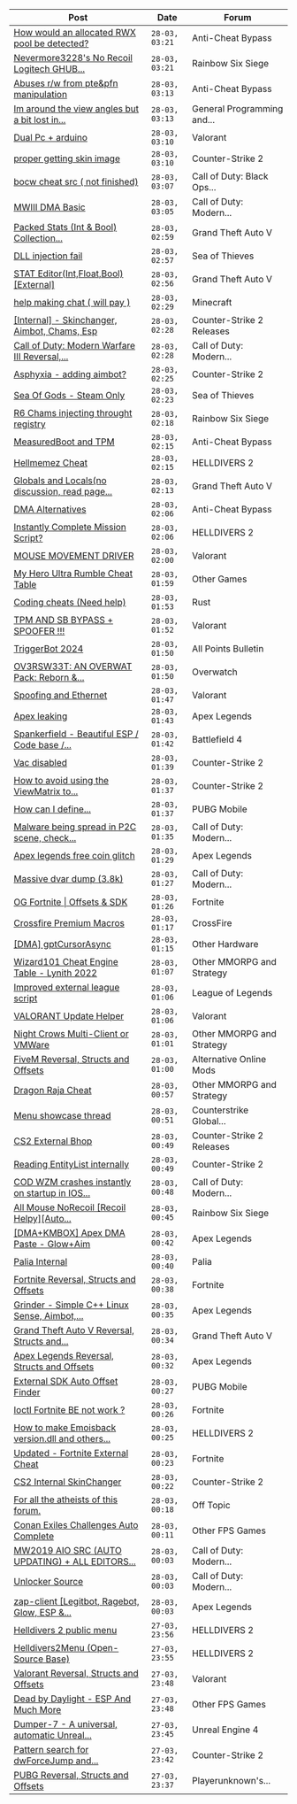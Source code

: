 |Post|Date|Forum|
|----|----|-----|
|[How would an allocated RWX pool be detected?](https://www.unknowncheats.me/forum/anti-cheat-bypass/506555-allocated-rwx-pool-detected.html)|`28-03, 03:21`|Anti-Cheat Bypass|
|[Nevermore3228's No Recoil Logitech GHUB...](https://www.unknowncheats.me/forum/rainbow-six-siege/628147-nevermore3228s-recoil-logitech-ghub-script-y9s1-updated.html)|`28-03, 03:21`|Rainbow Six Siege|
|[Abuses r/w from pte&pfn manipulation](https://www.unknowncheats.me/forum/anti-cheat-bypass/629396-abuses-pte-pfn-manipulation.html)|`28-03, 03:13`|Anti-Cheat Bypass|
|[Im around the view angles but a bit lost in...](https://www.unknowncheats.me/forum/general-programming-and-reversing/629346-im-view-angles-bit-lost-assault-cube.html)|`28-03, 03:13`|General Programming and...|
|[Dual Pc + arduino](https://www.unknowncheats.me/forum/valorant/628895-dual-pc-arduino.html)|`28-03, 03:10`|Valorant|
|[proper getting skin image](https://www.unknowncheats.me/forum/counter-strike-2-a/629038-proper-getting-skin-image.html)|`28-03, 03:10`|Counter-Strike 2|
|[bocw cheat src ( not finished)](https://www.unknowncheats.me/forum/call-of-duty-black-ops-cold-war/629054-bocw-cheat-src-finished.html)|`28-03, 03:07`|Call of Duty: Black Ops...|
|[MWIII DMA Basic](https://www.unknowncheats.me/forum/call-of-duty-modern-warfare-iii/619202-mwiii-dma-basic.html)|`28-03, 03:05`|Call of Duty: Modern...|
|[Packed Stats (Int & Bool) Collection...](https://www.unknowncheats.me/forum/grand-theft-auto-v/578963-packed-stats-int-bool-collection-thread.html)|`28-03, 02:59`|Grand Theft Auto V|
|[DLL injection fail](https://www.unknowncheats.me/forum/sea-of-thieves/629304-dll-injection-fail.html)|`28-03, 02:57`|Sea of Thieves|
|[STAT Editor(Int,Float,Bool)\[External\]](https://www.unknowncheats.me/forum/grand-theft-auto-v/476043-stat-editor-int-float-bool-external.html)|`28-03, 02:56`|Grand Theft Auto V|
|[help making chat ( will pay )](https://www.unknowncheats.me/forum/minecraft/629395-help-chat-pay.html)|`28-03, 02:29`|Minecraft|
|[\[Internal\] - Skinchanger, Aimbot, Chams, Esp](https://www.unknowncheats.me/forum/counter-strike-2-releases/625288-internal-skinchanger-aimbot-chams-esp.html)|`28-03, 02:28`|Counter-Strike 2 Releases|
|[Call of Duty: Modern Warfare III Reversal,...](https://www.unknowncheats.me/forum/call-of-duty-modern-warfare-iii/605287-call-duty-modern-warfare-iii-reversal-structs-offsets.html)|`28-03, 02:28`|Call of Duty: Modern...|
|[Asphyxia - adding aimbot?](https://www.unknowncheats.me/forum/counter-strike-2-a/629129-asphyxia-adding-aimbot.html)|`28-03, 02:25`|Counter-Strike 2|
|[Sea Of Gods - Steam Only](https://www.unknowncheats.me/forum/sea-of-thieves/614719-sea-gods-steam.html)|`28-03, 02:23`|Sea of Thieves|
|[R6 Chams injecting throught registry](https://www.unknowncheats.me/forum/rainbow-six-siege/594608-r6-chams-injecting-throught-registry.html)|`28-03, 02:18`|Rainbow Six Siege|
|[MeasuredBoot and TPM](https://www.unknowncheats.me/forum/anti-cheat-bypass/623028-measuredboot-tpm.html)|`28-03, 02:15`|Anti-Cheat Bypass|
|[Hellmemez Cheat](https://www.unknowncheats.me/forum/helldivers-2-a/629311-hellmemez-cheat.html)|`28-03, 02:15`|HELLDIVERS 2|
|[Globals and Locals(no discussion, read page...](https://www.unknowncheats.me/forum/grand-theft-auto-v/500059-globals-locals-discussion-read-page-1-a.html)|`28-03, 02:13`|Grand Theft Auto V|
|[DMA Alternatives](https://www.unknowncheats.me/forum/anti-cheat-bypass/629117-dma-alternatives.html)|`28-03, 02:06`|Anti-Cheat Bypass|
|[Instantly Complete Mission Script?](https://www.unknowncheats.me/forum/helldivers-2-a/629076-instantly-complete-mission-script.html)|`28-03, 02:06`|HELLDIVERS 2|
|[MOUSE MOVEMENT DRIVER](https://www.unknowncheats.me/forum/valorant/598337-mouse-movement-driver.html)|`28-03, 02:00`|Valorant|
|[My Hero Ultra Rumble Cheat Table](https://www.unknowncheats.me/forum/other-games/604426-hero-ultra-rumble-cheat-table.html)|`28-03, 01:59`|Other Games|
|[Coding cheats (Need help)](https://www.unknowncheats.me/forum/rust/629277-coding-cheats-help.html)|`28-03, 01:53`|Rust|
|[TPM AND SB BYPASS + SPOOFER !!!](https://www.unknowncheats.me/forum/valorant/623808-tpm-sb-bypass-spoofer.html)|`28-03, 01:52`|Valorant|
|[TriggerBot 2024](https://www.unknowncheats.me/forum/all-points-bulletin/629109-triggerbot-2024-a.html)|`28-03, 01:50`|All Points Bulletin|
|[OV3RSW33T: AN OVERWAT Pack: Reborn &...](https://www.unknowncheats.me/forum/overwatch/603412-ov3rsw33t-overwat-pack-reborn-recoded.html)|`28-03, 01:50`|Overwatch|
|[Spoofing and Ethernet](https://www.unknowncheats.me/forum/valorant/629392-spoofing-ethernet.html)|`28-03, 01:47`|Valorant|
|[Apex leaking](https://www.unknowncheats.me/forum/apex-legends/629245-apex-leaking.html)|`28-03, 01:43`|Apex Legends|
|[Spankerfield - Beautiful ESP / Code base /...](https://www.unknowncheats.me/forum/battlefield-4-a/493695-spankerfield-beautiful-esp-code-base-clean-screenshots.html)|`28-03, 01:42`|Battlefield 4|
|[Vac disabled](https://www.unknowncheats.me/forum/counter-strike-2-a/629207-vac-disabled.html)|`28-03, 01:39`|Counter-Strike 2|
|[How to avoid using the ViewMatrix to...](https://www.unknowncheats.me/forum/counter-strike-2-a/629389-avoid-using-viewmatrix-calculate-bounding-box.html)|`28-03, 01:37`|Counter-Strike 2|
|[How can I define...](https://www.unknowncheats.me/forum/pubg-mobile/629388-define-__stack_chk_guard.html)|`28-03, 01:37`|PUBG Mobile|
|[Malware being spread in P2C scene, check...](https://www.unknowncheats.me/forum/call-of-duty-modern-warfare-iii/629387-malware-spread-p2c-scene-check-accounts.html)|`28-03, 01:35`|Call of Duty: Modern...|
|[Apex legends free coin glitch](https://www.unknowncheats.me/forum/apex-legends/628488-apex-legends-free-coin-glitch.html)|`28-03, 01:29`|Apex Legends|
|[Massive dvar dump (3.8k)](https://www.unknowncheats.me/forum/call-of-duty-modern-warfare-iii/629266-massive-dvar-dump-3-8k.html)|`28-03, 01:27`|Call of Duty: Modern...|
|[OG Fortnite \| Offsets & SDK](https://www.unknowncheats.me/forum/fortnite/629367-og-fortnite-offsets-sdk.html)|`28-03, 01:26`|Fortnite|
|[Crossfire Premium Macros](https://www.unknowncheats.me/forum/crossfire/626203-crossfire-premium-macros.html)|`28-03, 01:17`|CrossFire|
|[\[DMA\] gptCursorAsync](https://www.unknowncheats.me/forum/other-hardware/628596-dma-gptcursorasync.html)|`28-03, 01:15`|Other Hardware|
|[Wizard101 Cheat Engine Table - Lynith 2022](https://www.unknowncheats.me/forum/other-mmorpg-and-strategy/495568-wizard101-cheat-engine-table-lynith-2022-a.html)|`28-03, 01:07`|Other MMORPG and Strategy|
|[Improved external league script](https://www.unknowncheats.me/forum/league-of-legends/625738-improved-external-league-script.html)|`28-03, 01:06`|League of Legends|
|[VALORANT Update Helper](https://www.unknowncheats.me/forum/valorant/627909-valorant-update-helper.html)|`28-03, 01:06`|Valorant|
|[Night Crows Multi-Client or VMWare](https://www.unknowncheats.me/forum/other-mmorpg-and-strategy/627998-night-crows-multi-client-vmware.html)|`28-03, 01:01`|Other MMORPG and Strategy|
|[FiveM Reversal, Structs and Offsets](https://www.unknowncheats.me/forum/alternative-online-mods/340232-fivem-reversal-structs-offsets.html)|`28-03, 01:00`|Alternative Online Mods|
|[Dragon Raja Cheat](https://www.unknowncheats.me/forum/other-mmorpg-and-strategy/629385-dragon-raja-cheat.html)|`28-03, 00:57`|Other MMORPG and Strategy|
|[Menu showcase thread](https://www.unknowncheats.me/forum/counterstrike-global-offensive/183111-menu-showcase-thread.html)|`28-03, 00:51`|Counterstrike Global...|
|[CS2 External Bhop](https://www.unknowncheats.me/forum/counter-strike-2-releases/604580-cs2-external-bhop.html)|`28-03, 00:49`|Counter-Strike 2 Releases|
|[Reading EntityList internally](https://www.unknowncheats.me/forum/counter-strike-2-a/627936-reading-entitylist-internally.html)|`28-03, 00:49`|Counter-Strike 2|
|[COD WZM crashes instantly on startup in IOS...](https://www.unknowncheats.me/forum/call-of-duty-modern-warfare-iii/628527-cod-wzm-crashes-instantly-startup-ios-16-7-iphone.html)|`28-03, 00:48`|Call of Duty: Modern...|
|[All Mouse NoRecoil \[Recoil Helpy\]\[Auto...](https://www.unknowncheats.me/forum/rainbow-six-siege/620039-mouse-norecoil-recoil-helpy-auto-config-probably-ud-universal.html)|`28-03, 00:45`|Rainbow Six Siege|
|[\[DMA+KMBOX\] Apex DMA Paste - Glow+Aim](https://www.unknowncheats.me/forum/apex-legends/622378-dma-kmbox-apex-dma-paste-glow-aim.html)|`28-03, 00:42`|Apex Legends|
|[Palia Internal](https://www.unknowncheats.me/forum/palia/598138-palia-internal.html)|`28-03, 00:40`|Palia|
|[Fortnite Reversal, Structs and Offsets](https://www.unknowncheats.me/forum/fortnite/235061-fortnite-reversal-structs-offsets.html)|`28-03, 00:38`|Fortnite|
|[Grinder - Simple C++ Linux Sense, Aimbot,...](https://www.unknowncheats.me/forum/apex-legends/605888-grinder-simple-linux-sense-aimbot-triggerbot.html)|`28-03, 00:35`|Apex Legends|
|[Grand Theft Auto V Reversal, Structs and...](https://www.unknowncheats.me/forum/grand-theft-auto-v/144028-grand-theft-auto-reversal-structs-offsets.html)|`28-03, 00:34`|Grand Theft Auto V|
|[Apex Legends Reversal, Structs and Offsets](https://www.unknowncheats.me/forum/apex-legends/319804-apex-legends-reversal-structs-offsets.html)|`28-03, 00:32`|Apex Legends|
|[External SDK Auto Offset Finder](https://www.unknowncheats.me/forum/pubg-mobile/628033-external-sdk-auto-offset-finder.html)|`28-03, 00:27`|PUBG Mobile|
|[Ioctl Fortnite BE not work ?](https://www.unknowncheats.me/forum/fortnite/628262-ioctl-fortnite.html)|`28-03, 00:26`|Fortnite|
|[How to make Emoisback version.dll and others...](https://www.unknowncheats.me/forum/helldivers-2-a/629080-emoisback-version-dll-run-undetected.html)|`28-03, 00:25`|HELLDIVERS 2|
|[Updated - Fortnite External Cheat](https://www.unknowncheats.me/forum/fortnite/629107-updated-fortnite-external-cheat.html)|`28-03, 00:23`|Fortnite|
|[CS2 Internal SkinChanger](https://www.unknowncheats.me/forum/counter-strike-2-a/629381-cs2-internal-skinchanger.html)|`28-03, 00:22`|Counter-Strike 2|
|[For all the atheists of this forum.](https://www.unknowncheats.me/forum/off-topic/629380-atheists-forum.html)|`28-03, 00:18`|Off Topic|
|[Conan Exiles Challenges Auto Complete](https://www.unknowncheats.me/forum/other-fps-games/513262-conan-exiles-challenges-auto-complete.html)|`28-03, 00:11`|Other FPS Games|
|[MW2019 AIO SRC (AUTO UPDATING) + ALL EDITORS...](https://www.unknowncheats.me/forum/call-of-duty-modern-warfare/625324-mw2019-aio-src-auto-updating-editors-1000fov.html)|`28-03, 00:03`|Call of Duty: Modern...|
|[Unlocker Source](https://www.unknowncheats.me/forum/call-of-duty-modern-warfare-iii/627181-unlocker-source.html)|`28-03, 00:03`|Call of Duty: Modern...|
|[zap-client \[Legitbot, Ragebot, Glow, ESP &...](https://www.unknowncheats.me/forum/apex-legends/628823-zap-client-legitbot-ragebot-glow-esp.html)|`28-03, 00:03`|Apex Legends|
|[Helldivers 2 public menu](https://www.unknowncheats.me/forum/helldivers-2-a/629110-helldivers-2-public-menu.html)|`27-03, 23:56`|HELLDIVERS 2|
|[Helldivers2Menu (Open-Source Base)](https://www.unknowncheats.me/forum/helldivers-2-a/629062-helldivers2menu-source-base.html)|`27-03, 23:55`|HELLDIVERS 2|
|[Valorant Reversal, Structs and Offsets](https://www.unknowncheats.me/forum/valorant/385792-valorant-reversal-structs-offsets.html)|`27-03, 23:48`|Valorant|
|[Dead by Daylight - ESP And Much More](https://www.unknowncheats.me/forum/other-fps-games/625890-dead-daylight-esp.html)|`27-03, 23:48`|Other FPS Games|
|[Dumper-7 - A universal, automatic Unreal...](https://www.unknowncheats.me/forum/unreal-engine-4-a/594092-dumper-7-universal-automatic-unreal-engine-sdk-generator-ue4-ue5.html)|`27-03, 23:45`|Unreal Engine 4|
|[Pattern search for dwForceJump and...](https://www.unknowncheats.me/forum/counter-strike-2-a/629378-pattern-search-dwforcejump-dwlocalplayerpawn.html)|`27-03, 23:42`|Counter-Strike 2|
|[PUBG Reversal, Structs and Offsets](https://www.unknowncheats.me/forum/playerunknown-s-battlegrounds/214976-pubg-reversal-structs-offsets.html)|`27-03, 23:37`|Playerunknown's...|
